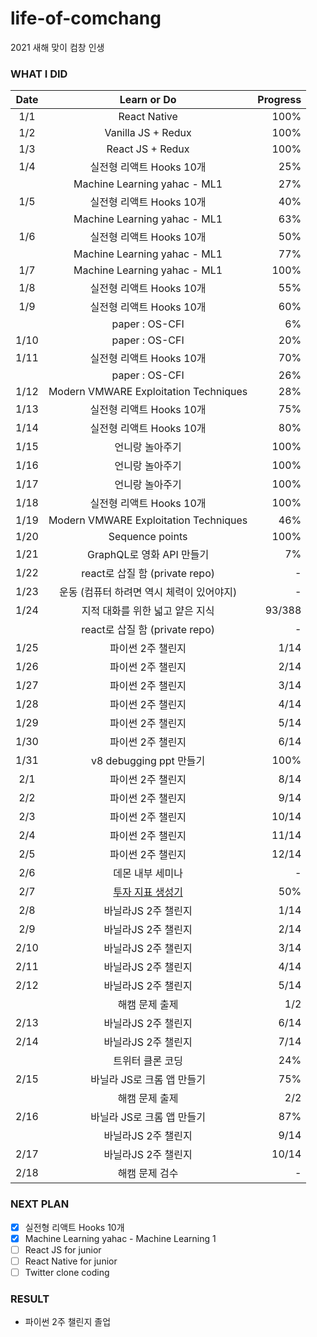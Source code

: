 # life-of-comchang

2021 새해 맞이 컴창 인생

### WHAT I DID

| Date | Learn or Do | Progress |
|:------:|:-----------:|---------:|
| 1/1 |  React Native | 100% |
| 1/2 | Vanilla JS + Redux | 100% |
| 1/3 | React JS + Redux | 100% |
| 1/4 | 실전형 리액트 Hooks 10개 | 25% |
|     | Machine Learning yahac - ML1 | 27% |
| 1/5 | 실전형 리액트 Hooks 10개 | 40% |
|     | Machine Learning yahac - ML1 | 63% |
| 1/6 | 실전형 리액트 Hooks 10개 | 50% |
|     | Machine Learning yahac - ML1 | 77% |
| 1/7 | Machine Learning yahac - ML1 | 100% |
| 1/8 | 실전형 리액트 Hooks 10개 | 55% |
| 1/9 | 실전형 리액트 Hooks 10개 | 60% |
|     | paper : OS-CFI | 6% |
| 1/10 | paper : OS-CFI | 20% |
| 1/11 | 실전형 리액트 Hooks 10개 | 70% |
|      | paper : OS-CFI | 26% |
| 1/12 | Modern VMWARE Exploitation Techniques | 28% |
| 1/13 | 실전형 리액트 Hooks 10개 | 75% |
| 1/14 | 실전형 리액트 Hooks 10개 | 80% |
| 1/15 | 언니랑 놀아주기 | 100% |
| 1/16 | 언니랑 놀아주기 | 100% |
| 1/17 | 언니랑 놀아주기 | 100% |
| 1/18 | 실전형 리액트 Hooks 10개 | 100% |
| 1/19 | Modern VMWARE Exploitation Techniques | 46% |
| 1/20 | Sequence points | 100% |
| 1/21 | GraphQL로 영화 API 만들기 | 7% |
| 1/22 | react로 삽질 함 (private repo) | - |
| 1/23 | 운동 (컴퓨터 하려면 역시 체력이 있어야지) | - |
| 1/24 | 지적 대화를 위한 넓고 얕은 지식 | 93/388 |
|      | react로 삽질 함 (private repo) | - |
| 1/25 | 파이썬 2주 챌린지 | 1/14 |
| 1/26 | 파이썬 2주 챌린지 | 2/14 |
| 1/27 | 파이썬 2주 챌린지 | 3/14 |
| 1/28 | 파이썬 2주 챌린지 | 4/14 |
| 1/29 | 파이썬 2주 챌린지 | 5/14 |
| 1/30 | 파이썬 2주 챌린지 | 6/14 |
| 1/31 | v8 debugging ppt 만들기 | 100% |
| 2/1 | 파이썬 2주 챌린지 | 8/14 |
| 2/2 | 파이썬 2주 챌린지 | 9/14 |
| 2/3 | 파이썬 2주 챌린지 | 10/14 |
| 2/4 | 파이썬 2주 챌린지 | 11/14 |
| 2/5 | 파이썬 2주 챌린지 | 12/14 |
| 2/6 | 데몬 내부 세미나 | - |
| 2/7 | [투자 지표 생성기](https://github.com/rls1004/investment_indicator_generator) | 50% |\
| 2/8 | 바닐라JS 2주 챌린지 | 1/14 |
| 2/9 | 바닐라JS 2주 챌린지 | 2/14 |
| 2/10 | 바닐라JS 2주 챌린지 | 3/14 |
| 2/11 | 바닐라JS 2주 챌린지 | 4/14 |
| 2/12 | 바닐라JS 2주 챌린지 | 5/14 |
|      | 해캠 문제 출제 | 1/2 |
| 2/13 | 바닐라JS 2주 챌린지 | 6/14 |
| 2/14 | 바닐라JS 2주 챌린지 | 7/14 |
|      | 트위터 클론 코딩 | 24% |
| 2/15 | 바닐라 JS로 크롬 앱 만들기 | 75% |
|      | 해캠 문제 출제 | 2/2 |
| 2/16 | 바닐라 JS로 크롬 앱 만들기 | 87% |
|      |  바닐라JS 2주 챌린지 | 9/14 |
| 2/17 | 바닐라JS 2주 챌린지 | 10/14 |
| 2/18 | 해캠 문제 검수 | - |

### NEXT PLAN

- [x] 실전형 리액트 Hooks 10개
- [x] Machine Learning yahac - Machine Learning 1
- [ ] React JS for junior
- [ ] React Native for junior
- [ ] Twitter clone coding

### RESULT

- 파이썬 2주 챌린지 졸업
